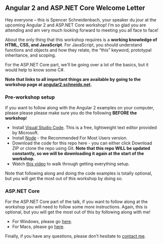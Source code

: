 ## Angular 2 and ASP.NET Core Welcome Letter

Hey everyone – this is Spencer Schneidenbach, your speaker du jour at the upcoming Angular 2 and ASP.NET Core workshop!  I’m so glad you are attending and am very much looking forward to meeting you all face to face!

About the only thing that this workshop requires is a **working knowledge of HTML, CSS, and JavaScript**.  For JavaScript, you should understand functions and objects and how they relate, the “this” keyword, prototypal inheritance, and scoping.

For the ASP.NET Core part, we'll be going over a lot of the basics, but it would help to know some C#.

**Note that links to all important things are available by going to the workshop page at [angular2.schneids.net](http://angular2.schneids.net).**

### Pre-workshop setup

If you want to follow along with the Angular 2 examples on your computer, please please please make sure you do the following **BEFORE the workshop**!

- Install [Visual Studio Code](http://code.visualstudio.com/).  This is a free, lightweight text editor provided by Microsoft.
- Install [Node](http://nodejs.org/) - the Recommended For Most Users version.
- Download the code for this repo here - you can either click Download ZIP or clone the repo using Git.  **Note that this repo WILL be updated constantly, so we will be downloading it again at the start of the workshop.**
- Watch [this video](https://www.youtube.com/watch?v=N2BcmpzH5cc) to walk through getting everything setup.

Note that following along and doing the code examples is totally optional, but you will get the most out of this workshop by doing so.

### ASP.NET Core

For the ASP.NET Core part of the talk, if you want to follow along at the workshop you will need to follow some more instructions.  Again, this is optional, but you will get the most out of this by following along with me!

- For Windows, please go [here](https://github.com/schneidenbach/Angular2-AspNetCore-TypeScript-Workshop/blob/master/Setting%20up%20ASP.NET%20Core%20-%20Windows.md).
- For Macs, please go [here](https://github.com/schneidenbach/Angular2-AspNetCore-TypeScript-Workshop/blob/master/Setting%20up%20ASP.NET%20Core%20-%20Mac.md).

Finally, if you have any questions, please don’t hesitate to [contact me](http://schneids.net/contact/).  